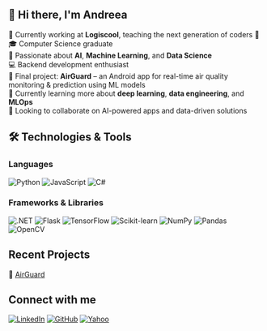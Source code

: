 ## 👋 Hi there, I'm Andreea 

🏫 Currently working at **Logiscool**, teaching the next generation of coders 🚀  
🎓 Computer Science graduate  
🤖 Passionate about **AI**, **Machine Learning**, and **Data Science**  
💻 Backend development enthusiast  
📱 Final project: **AirGuard** – an Android app for real-time air quality monitoring & prediction using ML models  
🌱 Currently learning more about **deep learning**, **data engineering**, and **MLOps**  
👀 Looking to collaborate on AI-powered apps and data-driven solutions  

## 🛠 Technologies & Tools

### Languages

![Python](https://img.shields.io/badge/Python-3776AB?style=flat-square&logo=python&logoColor=white)
![JavaScript](https://img.shields.io/badge/JavaScript-F7DF1E?style=flat-square&logo=javascript&logoColor=black)
![C#](https://img.shields.io/badge/C%23-239120?style=flat-square&logo=c-sharp&logoColor=white)

### Frameworks & Libraries

![.NET](https://img.shields.io/badge/.NET-512BD4?style=flat-square&logo=dotnet&logoColor=white)
![Flask](https://img.shields.io/badge/Flask-000000?style=flat-square&logo=flask&logoColor=white)
![TensorFlow](https://img.shields.io/badge/TensorFlow-FF6F00?style=flat-square&logo=tensorflow&logoColor=white)
![Scikit-learn](https://img.shields.io/badge/Scikit--learn-F7931E?style=flat-square&logo=scikit-learn&logoColor=white)
![NumPy](https://img.shields.io/badge/NumPy-013243?style=flat-square&logo=numpy&logoColor=white)
![Pandas](https://img.shields.io/badge/Pandas-150458?style=flat-square&logo=pandas&logoColor=white)
![OpenCV](https://img.shields.io/badge/OpenCV-5C3EE8?style=flat-square&logo=opencv&logoColor=white)


## Recent Projects

🔗 [AirGuard](https://github.com/AndreeaUrsachi/Proiecte/tree/AirGuard)

## Connect with me
[![LinkedIn](https://img.shields.io/badge/LinkedIn-blue?logo=linkedin&logoColor=white)](https://www.linkedin.com/in/andreea-ursachi-58748320b/)
[![GitHub](https://img.shields.io/badge/GitHub-black?logo=github&logoColor=white)](https://github.com/AndreeaUrsachi)
[![Yahoo](https://img.shields.io/badge/Yahoo-purple?logo=yahoo&logoColor=white)](mailto:andreea_u28@yahoo.com)
